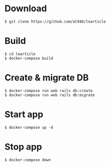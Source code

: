 # Download
```
$ git clone https://github.com/at946/learticle
```

# Build
```
$ cd learticle
$ docker-compose build
```

# Create & migrate DB
```
$ docker-compose run web rails db:create
$ docker-compose run web rails db:migrate
```

# Start app
```
$ docker-compose up -d
```

# Stop app
```
$ docker-compose down
```